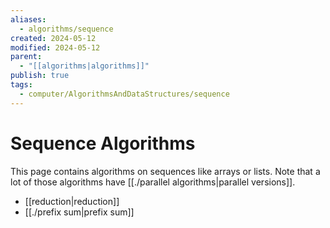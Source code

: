 ```yaml
---
aliases:
  - algorithms/sequence
created: 2024-05-12
modified: 2024-05-12
parent:
  - "[[algorithms|algorithms]]"
publish: true
tags:
  - computer/AlgorithmsAndDataStructures/sequence
---
```

# Sequence Algorithms

This page contains algorithms on sequences like arrays or lists. Note that a lot of those algorithms have [[./parallel algorithms|parallel versions]].

- [[reduction|reduction]]
- [[./prefix sum|prefix sum]]
